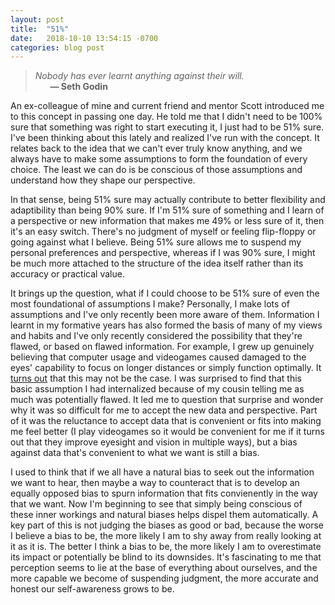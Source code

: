 ```yaml
---
layout: post
title:  "51%"
date:   2018-10-10 13:54:15 -0700
categories: blog post
---
```


>*Nobody has ever learnt anything against their will.* 
 <br>&nbsp;&nbsp;&nbsp;&nbsp;&nbsp;&nbsp;__&mdash; Seth Godin__
 
An ex-colleague of mine and current friend and mentor Scott introduced me to this concept in passing one day. He told me that I didn't need to be 100% sure that something was right to start executing it, I just had to be 51% sure. I've been thinking about this lately and realized I've run with the concept. It relates back to the idea that we can't ever truly know anything, and we always have to make some assumptions to form the foundation of every choice. The least we can do is be conscious of those assumptions and understand how they shape our perspective. 

In that sense, being 51% sure may actually contribute to better flexibility and adaptibility than being 90% sure. If I'm 51% sure of something and I learn of a perspective or new information that makes me 49% or less sure of it, then it's an easy switch. There's no judgment of myself or feeling flip-floppy or going against what I believe. Being 51% sure allows me to suspend my personal preferences and perspective, whereas if I was 90% sure, I might be much more attached to the structure of the idea itself rather than its accuracy or practical value. 

It brings up the question, what if I could choose to be 51% sure of even the most foundational of assumptions I make? Personally, I make lots of assumptions and I've only recently been more aware of them. Information I learnt in my formative years has also formed the basis of many of my views and habits and I've only recently considered the possibility that they're flawed, or based on flawed information. For example, I grew up genuinely believing that computer usage and videogames caused damaged to the eyes' capability to focus on longer distances or simply function optimally. It [turns out](https://www.ted.com/talks/daphne_bavelier_your_brain_on_video_games?language=en "Daphne Bavelier - Your Brain on Video Games") that this may not be the case. I was surprised to find that this basic assumption I had internalized because of my cousin telling me as much was potentially flawed. It led me to question that surprise and wonder why it was so difficult for me to accept the new data and perspective. Part of it was the reluctance to accept data that is convenient or fits into making me feel better (I play videogames so it would be convenient for me if it turns out that they improve eyesight and vision in multiple ways), but a bias against data that's convenient to what we want is still a bias. 

I used to think that if we all have a natural bias to seek out the information we want to hear, then maybe a way to counteract that is to develop an equally opposed bias to spurn information that fits convienently in the way that we want. Now I'm beginning to see that simply being conscious of these inner workings and natural biases helps dispel them automatically. A key part of this is not judging the biases as good or bad, because the worse I believe a bias to be, the more likely I am to shy away from really looking at it as it is. The better I think a bias to be, the more likely I am to overestimate its impact or potentially be blind to its downsides. It's fascinating to me that perception seems to lie at the base of everything about ourselves, and the more capable we become of suspending judgment, the more accurate and honest our self-awareness grows to be. 
